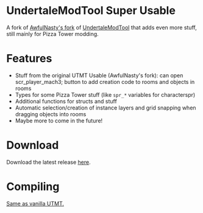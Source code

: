 # UndertaleModTool Super Usable

A fork of [AwfulNasty's fork](https://github.com/AwfulNasty/UndertaleModTool/tree/RoomEditorChanges) of [UndertaleModTool](https://github.com/krzys-h/UndertaleModTool) that adds even more stuff, still mainly for Pizza Tower modding.

# Features
- Stuff from the original UTMT Usable (AwfulNasty's fork): can open scr_player_mach3; button to add creation code to rooms and objects in rooms
- Types for some Pizza Tower stuff (like `spr_*` variables for characterspr)
- Additional functions for structs and stuff
- Automatic selection/creation of instance layers and grid snapping when dragging objects into rooms
- Maybe more to come in the future!

# Download

Download the latest release [here](https://github.com/CST1229/UndertaleModTool/releases/latest).

# Compiling

[Same as vanilla UTMT.](https://github.com/krzys-h/UndertaleModTool#compilation-instructions)

<!--
  commandline building:

  dotnet publish UndertaleModTool -c Release -r win-x64 --self-contained false -p:PublishSingleFile=True --output bin/non-sc
  dotnet publish UndertaleModTool -c Release -r win-x64 --self-contained true -p:PublishSingleFile=True --output bin/sc
  dotnet publish UndertaleModCli -c Release -r win-x64 --self-contained false -p:PublishSingleFile=True --output bin/cli

-->